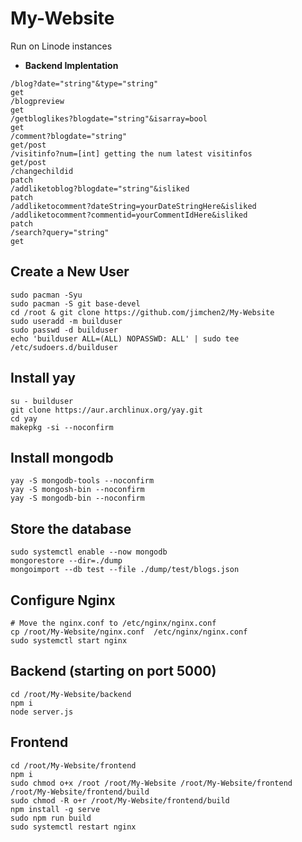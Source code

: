 # My-Website

Run on Linode instances

- **Backend Implentation**
```
/blog?date="string"&type="string"
get
/blogpreview
get
/getbloglikes?blogdate="string"&isarray=bool
get
/comment?blogdate="string"
get/post
/visitinfo?num=[int] getting the num latest visitinfos
get/post
/changechildid
patch
/addliketoblog?blogdate="string"&isliked
patch
/addliketocomment?dateString=yourDateStringHere&isliked
/addliketocomment?commentid=yourCommentIdHere&isliked
patch
/search?query="string"
get
```

## Create a New User
```
sudo pacman -Syu
sudo pacman -S git base-devel
cd /root & git clone https://github.com/jimchen2/My-Website
sudo useradd -m builduser
sudo passwd -d builduser
echo 'builduser ALL=(ALL) NOPASSWD: ALL' | sudo tee /etc/sudoers.d/builduser
```

## Install yay
```
su - builduser
git clone https://aur.archlinux.org/yay.git
cd yay
makepkg -si --noconfirm
```

## Install mongodb
```
yay -S mongodb-tools --noconfirm
yay -S mongosh-bin --noconfirm
yay -S mongodb-bin --noconfirm
```

## Store the database
```
sudo systemctl enable --now mongodb
mongorestore --dir=./dump
mongoimport --db test --file ./dump/test/blogs.json
```

## Configure Nginx
```
# Move the nginx.conf to /etc/nginx/nginx.conf
cp /root/My-Website/nginx.conf  /etc/nginx/nginx.conf
sudo systemctl start nginx
```

## Backend (starting on port 5000)
```
cd /root/My-Website/backend
npm i
node server.js 
```

## Frontend

```
cd /root/My-Website/frontend
npm i
sudo chmod o+x /root /root/My-Website /root/My-Website/frontend /root/My-Website/frontend/build
sudo chmod -R o+r /root/My-Website/frontend/build
npm install -g serve
sudo npm run build
sudo systemctl restart nginx
```
